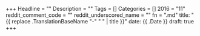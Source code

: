 +++
Headline = ""
Description = ""
Tags = []
Categories = []
2016 = "11"
reddit_comment_code = ""
reddit_underscored_name = ""
fn = ".md"
title: "{{ replace .TranslationBaseName "-" " " | title }}"
date: {{ .Date }}
draft: true
+++
